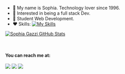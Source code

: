 - 👋 My name is Sophia. Technology lover since 1996.
- 👀 Interested in being a full stack Dev.
- 🌱 Student Web Development.
- ❤️ Skills: 
[![My Skills](https://skillicons.dev/icons?i=js,html,css,react,redux,git,photoshop,illustrator)](https://skillicons.dev)

[![Sophia Gazzi GitHub Stats](https://github-readme-stats.vercel.app/api?username=SophiaGazzi&show_icons=true&count_private=true)](https://github.com/SophiaGazzi)

<br>

  <h4> You can reach me at: </h4>

  <div> 
  <a href="https://www.linkedin.com/in/sophia-gazzi/" target="_blank"><img src="https://img.shields.io/badge/-LinkedIn-%230077B5?style=for-the-badge&logo=linkedin&logoColor=white" target="_blank"></a> 
  <a href = "mailto:sophiamemy@hotmail.com"><img src="https://img.shields.io/badge/-Hotmail-%23333?style=for-the-badge&logo=gmail&logoColor=white" target="_blank"></a>
  <a href="https://www.instagram.com/parad0xu/" target="_blank"><img src="https://img.shields.io/badge/-Instagram-%23E4405F?style=for-the-badge&logo=instagram&logoColor=white" target="_blank"></a>
 

</div>
<!---
SophiaGazzi/SophiaGazzi is a ✨ special ✨ repository because its `README.md` (this file) appears on your GitHub profile.
You can click the Preview link to take a look at your changes.
--->
